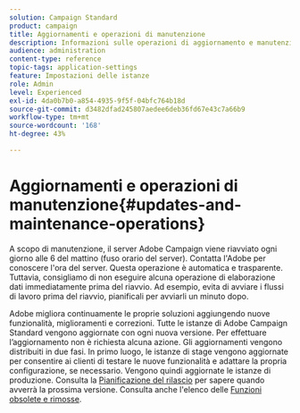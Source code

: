 ```yaml
---
solution: Campaign Standard
product: campaign
title: Aggiornamenti e operazioni di manutenzione
description: Informazioni sulle operazioni di aggiornamento e manutenzione per il server Adobe Campaign.
audience: administration
content-type: reference
topic-tags: application-settings
feature: Impostazioni delle istanze
role: Admin
level: Experienced
exl-id: 4da0b7b0-a854-4935-9f5f-04bfc764b18d
source-git-commit: d3482dfad245807aedee6deb36fd67e43c7a66b9
workflow-type: tm+mt
source-wordcount: '168'
ht-degree: 43%

---
```


# Aggiornamenti e operazioni di manutenzione{#updates-and-maintenance-operations}

A scopo di manutenzione, il server Adobe Campaign viene riavviato ogni giorno alle 6 del mattino (fuso orario del server). Contatta l&#39;Adobe per conoscere l&#39;ora del server. Questa operazione è automatica e trasparente. Tuttavia, consigliamo di non eseguire alcuna operazione di elaborazione dati immediatamente prima del riavvio. Ad esempio, evita di avviare i flussi di lavoro prima del riavvio, pianificali per avviarli un minuto dopo.

Adobe migliora continuamente le proprie soluzioni aggiungendo nuove funzionalità, miglioramenti e correzioni. Tutte le istanze di Adobe Campaign Standard vengono aggiornate con ogni nuova versione. Per effettuare l’aggiornamento non è richiesta alcuna azione. Gli aggiornamenti vengono distribuiti in due fasi. In primo luogo, le istanze di stage vengono aggiornate per consentire ai clienti di testare le nuove funzionalità e adattare la propria configurazione, se necessario. Vengono quindi aggiornate le istanze di produzione. Consulta la [Pianificazione del rilascio](https://helpx.adobe.com/it/campaign/kb/acs-release-planning.html) per sapere quando avverrà la prossima versione. Consulta anche l&#39;elenco delle [Funzioni obsolete e rimosse](../../rn/using/deprecated-features.md).
